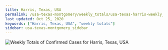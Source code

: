 ```yaml
---
title: Harris, Texas, USA
permalink: /usa-texas-montgomery/weekly_totals/usa-texas-harris-weekly_totals.html
last_updated: Oct 25, 2020
keywords: ["Harris, Texas, USA", "weekly totals"]
sidebar: usa-texas-montgomery_sidebar
---
```


![Weekly Totals of Confirmed Cases for Harris, Texas, USA](/covid_tracker/images/graphs/usa-texas-harris-weekly_totals_graph.png)
